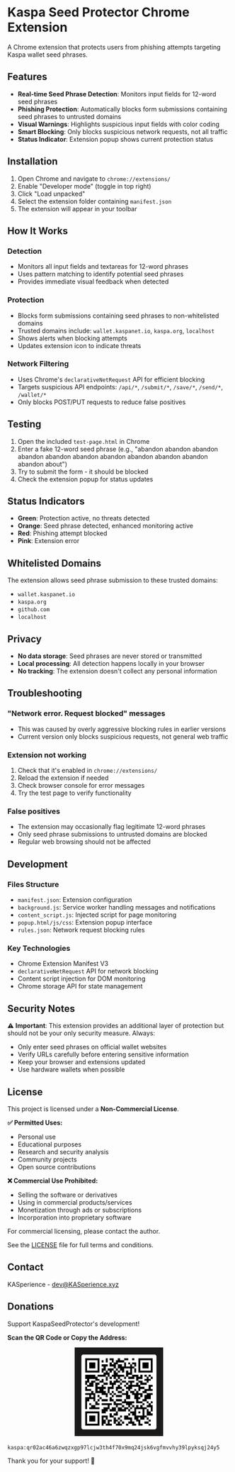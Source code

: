 # Kaspa Seed Protector Chrome Extension

A Chrome extension that protects users from phishing attempts targeting Kaspa wallet seed phrases.

## Features

- **Real-time Seed Phrase Detection**: Monitors input fields for 12-word seed phrases
- **Phishing Protection**: Automatically blocks form submissions containing seed phrases to untrusted domains
- **Visual Warnings**: Highlights suspicious input fields with color coding
- **Smart Blocking**: Only blocks suspicious network requests, not all traffic
- **Status Indicator**: Extension popup shows current protection status

## Installation

1. Open Chrome and navigate to `chrome://extensions/`
2. Enable "Developer mode" (toggle in top right)
3. Click "Load unpacked"
4. Select the extension folder containing `manifest.json`
5. The extension will appear in your toolbar

## How It Works

### Detection
- Monitors all input fields and textareas for 12-word phrases
- Uses pattern matching to identify potential seed phrases
- Provides immediate visual feedback when detected

### Protection
- Blocks form submissions containing seed phrases to non-whitelisted domains
- Trusted domains include: `wallet.kaspanet.io`, `kaspa.org`, `localhost`
- Shows alerts when blocking attempts
- Updates extension icon to indicate threats

### Network Filtering
- Uses Chrome's `declarativeNetRequest` API for efficient blocking
- Targets suspicious API endpoints: `/api/*`, `/submit/*`, `/save/*`, `/send/*`, `/wallet/*`
- Only blocks POST/PUT requests to reduce false positives

## Testing

1. Open the included `test-page.html` in Chrome
2. Enter a fake 12-word seed phrase (e.g., "abandon abandon abandon abandon abandon abandon abandon abandon abandon abandon abandon about")
3. Try to submit the form - it should be blocked
4. Check the extension popup for status updates

## Status Indicators

- **Green**: Protection active, no threats detected
- **Orange**: Seed phrase detected, enhanced monitoring active  
- **Red**: Phishing attempt blocked
- **Pink**: Extension error

## Whitelisted Domains

The extension allows seed phrase submission to these trusted domains:
- `wallet.kaspanet.io`
- `kaspa.org`
- `github.com`
- `localhost`

## Privacy

- **No data storage**: Seed phrases are never stored or transmitted
- **Local processing**: All detection happens locally in your browser
- **No tracking**: The extension doesn't collect any personal information

## Troubleshooting

### "Network error. Request blocked" messages
- This was caused by overly aggressive blocking rules in earlier versions
- Current version only blocks suspicious requests, not general web traffic

### Extension not working
1. Check that it's enabled in `chrome://extensions/`
2. Reload the extension if needed
3. Check browser console for error messages
4. Try the test page to verify functionality

### False positives
- The extension may occasionally flag legitimate 12-word phrases
- Only seed phrase submissions to untrusted domains are blocked
- Regular web browsing should not be affected

## Development

### Files Structure
- `manifest.json`: Extension configuration
- `background.js`: Service worker handling messages and notifications
- `content_script.js`: Injected script for page monitoring
- `popup.html/js/css`: Extension popup interface
- `rules.json`: Network request blocking rules

### Key Technologies
- Chrome Extension Manifest V3
- `declarativeNetRequest` API for network blocking
- Content script injection for DOM monitoring
- Chrome storage API for state management

## Security Notes

⚠️ **Important**: This extension provides an additional layer of protection but should not be your only security measure. Always:

- Only enter seed phrases on official wallet websites
- Verify URLs carefully before entering sensitive information
- Keep your browser and extensions updated
- Use hardware wallets when possible

## License

This project is licensed under a **Non-Commercial License**. 

**✅ Permitted Uses:**
- Personal use
- Educational purposes
- Research and security analysis
- Community projects
- Open source contributions

**❌ Commercial Use Prohibited:**
- Selling the software or derivatives
- Using in commercial products/services
- Monetization through ads or subscriptions
- Incorporation into proprietary software

For commercial licensing, please contact the author.

See the [LICENSE](LICENSE) file for full terms and conditions.

## Contact

KASperience - dev@KASperience.xyz

## Donations

Support KaspaSeedProtector's development!

**Scan the QR Code or Copy the Address:**

<div align="center">
  <img src="images/kaspa-donation-qr.png" alt="Kaspa Donation QR Code" width="200"/>
</div>

```
kaspa:qr02ac46a6zwqzxgp97lcjw3th4f70x9mq24jsk6vgfmvvhy39lpyksqj24y5
```

Thank you for your support! 🙏
